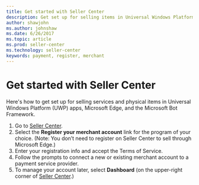 ```yaml
---
title: Get started with Seller Center
description: Get set up for selling items in Universal Windows Platform (UWP) apps, Microsoft Edge, and the Microsoft Bot Framework. 
author: shawjohn
ms.author: johnshaw
ms.date: 6/26/2017
ms.topic: article
ms.prod: seller-center
ms.technology: seller-center
keywords: payment, register, merchant
---
```


# Get started with Seller Center

Here's how to get set up for selling services and physical items in Universal Windows Platform (UWP) apps, Microsoft Edge, and the Microsoft Bot Framework.

1. Go to [Seller Center](https://seller.microsoft.com).
2. Select the **Register your merchant account** link for the program of your choice. (Note: You don’t need to register on Seller Center to sell through Microsoft Edge.)
3. Enter your registration info and accept the Terms of Service.
4. Follow the prompts to connect a new or existing merchant account to a payment service provider.
5. To manage your account later, select **Dashboard** (on the upper-right corner of [Seller Center](https://seller.microsoft.com).)


